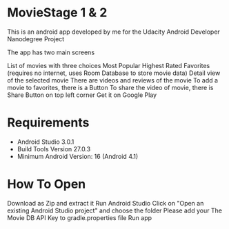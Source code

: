 # MovieStage 1 & 2
This is an android app developed by me for the Udacity Android Developer Nanodegree Project


The app has two main screens

List of movies with three choices
Most Popular
Highest Rated
Favorites (requires no internet, uses Room Database to store movie data)
Detail view of the selected movie
There are videos and reviews of the movie
To add a movie to favorites, there is a Button
To share the video of movie, there is Share Button on top left corner
Get it on Google Play

# Requirements
* Android Studio 3.0.1
* Build Tools Version 27.0.3
* Minimum Android Version: 16 (Android 4.1)
# How To Open
Download as Zip and extract it
Run Android Studio
Click on "Open an existing Android Studio project" and choose the folder
Please add your The Movie DB API Key to gradle.properties file
Run app
